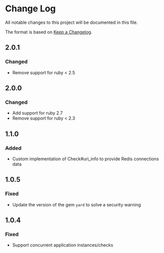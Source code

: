 # Change Log
All notable changes to this project will be documented in this file.

The format is based on [Keep a Changelog](http://keepachangelog.com/).

## 2.0.1
### Changed
- Remove support for ruby < 2.5

## 2.0.0
### Changed
- Add support for ruby 2.7
- Remove support for ruby < 2.3

## 1.1.0
### Added
- Custom implementation of Check#uri_info to provide Redis connections data

## 1.0.5
### Fixed
- Update the version of the gem `yard` to solve a security warning

## 1.0.4
### Fixed
- Support concurrent application instances/checks
